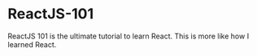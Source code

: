# ReactJS-101
ReactJS 101 is the ultimate tutorial to learn React. This is more like how I learned React.
